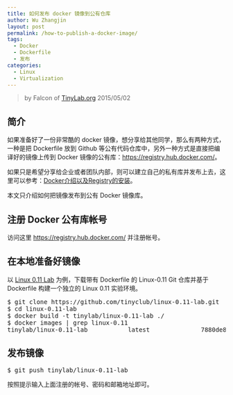 ```yaml
---
title: 如何发布 docker 镜像到公有仓库
author: Wu Zhangjin
layout: post
permalink: /how-to-publish-a-docker-image/
tags:
  - Docker
  - Dockerfile
  - 发布
categories:
  - Linux
  - Virtualization
---
```


> by Falcon of [TinyLab.org][1]
> 2015/05/02


## 简介

如果准备好了一份非常酷的 docker 镜像，想分享给其他同学，那么有两种方式，一种是把 Dockerfile 放到 Github 等公有代码仓库中，另外一种方式是直接把编译好的镜像上传到 Docker 镜像的公有库：<https://registry.hub.docker.com/>。

如果只是希望分享给企业或者团队内部，则可以建立自己的私有库并发布上去，这里可以参考：[Docker介绍以及Registry的安装][2]。

本文只介绍如何把镜像发布到公有 Docker 镜像库。

## 注册 Docker 公有库帐号

访问这里 <https://registry.hub.docker.com/> 并注册帐号。

## 在本地准备好镜像

以 [Linux 0.11 Lab][3] 为例，下载带有 Dockerfile 的 Linux-0.11 Git 仓库并基于 Dockerfile 构建一个独立的 Linux 0.11 实验环境。

<pre>$ git clone https://github.com/tinyclub/linux-0.11-lab.git
$ cd linux-0.11-lab
$ docker build -t tinylab/linux-0.11-lab ./
$ docker images | grep linux-0.11
tinylab/linux-0.11-lab           latest              7880de82c885        31 minutes ago      1.083 GB
</pre>

## 发布镜像

<pre>$ git push tinylab/linux-0.11-lab
</pre>

按照提示输入上面注册的帐号、密码和邮箱地址即可。





 [1]: http://tinylab.org
 [2]: http://dockerone.com/article/108
 [3]: /linux-0-11-lab/
